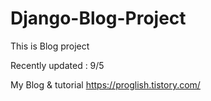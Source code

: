 # Django-Blog-Project

This is Blog project 

Recently updated : 9/5 

My Blog & tutorial
https://proglish.tistory.com/

